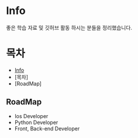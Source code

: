 # Info
좋은 학습 자료 및 깃허브 활동 하시는 분들을 정리했습니다.

# 목차
- [Info](#dev-info)
- [목차]
 - [RoadMap]


 ## RoadMap
* Ios Developer
* Python Developer
* Front, Back-end Developer
